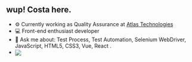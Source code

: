 ## wup! Costa here.

- ⚙ Currently working as Quality Assurance at [Atlas Technologies](https://github.com/henriquecostas/atlastechnol)
- 💻 Front-end enthusiast developer
- 💬 Ask me about: Test Process, Test Automation, Selenium WebDriver, JavaScript, HTML5, CSS3, Vue, React .
- <a href="https://linkedin.com/in/henriquecostas" target="_blank"><img align="center" src="https://img.shields.io/badge/-henriquecostas-05122A?style=flat&logo=linkedin"/></a>


<br>
<br>

<!-- <div>
  <a href="https://github.com/henriquecostas">
    <img height="180em" src="https://github-readme-stats.vercel.app/api?username=henriquecostas&show_icons=true&theme=dark&include_all_commits=true&count_private=true"/>
    <img height="180em" src="https://github-readme-stats.vercel.app/api/top-langs/?username=henriquecostas&layout=compact&langs_count=7&theme=dark"/>
  </a>
</div> -->
 
<br>
<br>



 
 
 
